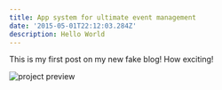 ```yaml
---
title: App system for ultimate event management
date: '2015-05-01T22:12:03.284Z'
description: Hello World
---
```

This is my first post on my new fake blog! How exciting!

![project preview](/img/pic_preview_tibba_small_2x.png)
